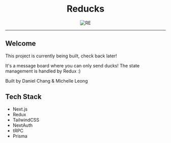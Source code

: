 <div align="center">

# Reducks

![RE](https://user-images.githubusercontent.com/35904733/233896130-28e9daad-e062-432d-9deb-e37d46525946.png)

<hr/>

</div>

## Welcome

This project is currently being built, check back later!

It's a message board where you can only send ducks! The state management is handled by Redux :)

Built by Daniel Chang & Michelle Leong

## Tech Stack

- Next.js
- Redux
- TailwindCSS
- NextAuth
- tRPC
- Prisma
